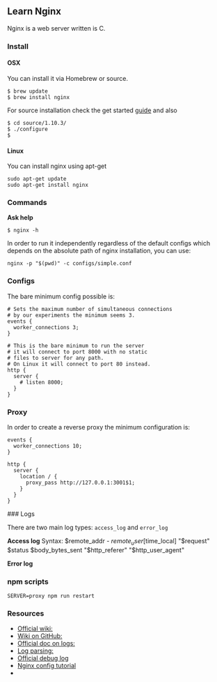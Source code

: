## Learn Nginx

Nginx is a web server written is C.

### Install

#### OSX

You can install it via Homebrew or source.

```
$ brew update
$ brew install nginx
```

For source installation check the get started [guide]() and also

```
$ cd source/1.10.3/
$ ./configure
$
```

#### Linux

You can install nginx using apt-get

```
sudo apt-get update
sudo apt-get install nginx
```

### Commands

**Ask help**
```
$ nginx -h
```

In order to run it independently regardless of the default configs which depends
on the absolute path of nginx installation, you can use:

```
nginx -p "$(pwd)" -c configs/simple.conf
```

### Configs

The bare minimum config possible is:

```
# Sets the maximum number of simultaneous connections
# by our experiments the minimum seems 3.
events {
  worker_connections 3;
}

# This is the bare minimum to run the server
# it will connect to port 8000 with no static
# files to server for any path.
# On Linux it will connect to port 80 instead.
http {
  server {
    # listen 8000;
  }
}
```

### Proxy

In order to create a reverse proxy the minimum configuration is:

```
events {
  worker_connections 10;
}

http {
  server {
    location / {
      proxy_pass http://127.0.0.1:3001$1;
    }
  }
}
```

### Logs

There are two main log types: `access_log` and `error_log`

**Access log**
Syntax: $remote_addr - $remote_user [$time_local] "$request" $status $body_bytes_sent "$http_referer" "$http_user_agent"


**Error log**

### npm scripts
```
SERVER=proxy npm run restart
```

### Resources

- [Official wiki:](https://www.nginx.com/resources/wiki/)
- [Wiki on GitHub:](https://github.com/nginxinc/nginx-wiki)
- [Official doc on logs:](http://nginx.org/en/docs/http/ngx_http_log_module.html)
- [Log parsing:](https://easyengine.io/tutorials/nginx/log-parsing/)
- [Official debug log](http://nginx.org/en/docs/debugging_log.html)
- [Nginx config tutorial](http://openresty.org/download/agentzh-nginx-tutorials-en.html)
-
